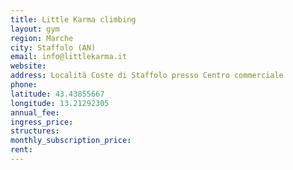 ```yaml
---
title: Little Karma climbing
layout: gym
region: Marche
city: Staffolo (AN)
email: info@littlekarma.it
website: 
address: Località Coste di Staffolo presso Centro commerciale
phone: 
latitude: 43.43855667
longitude: 13.21292305
annual_fee: 
ingress_price: 
structures: 
monthly_subscription_price: 
rent: 
---
```


